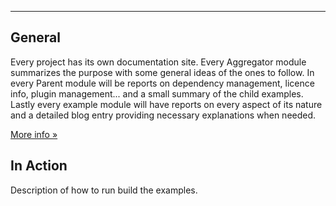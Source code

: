 ---

## General

Every project has its own documentation site. Every Aggregator module summarizes the purpose with some general ideas of the ones to follow. In every Parent module will be reports on dependency management, licence info, plugin management... and a small summary of the child examples. Lastly every example module will have reports on every aspect of its nature and a detailed blog entry providing necessary explanations when needed.

[More info &raquo;][more-info]

[more-info]: info.html


## In Action

Description of how to run build the examples.



